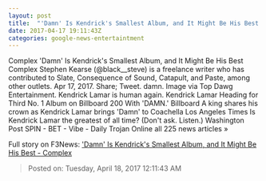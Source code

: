 ```yaml
---
layout: post
title:  "'Damn' Is Kendrick's Smallest Album, and It Might Be His Best - Complex"
date: 2017-04-17 19:11:43Z
categories: google-news-entertaintment
---
```


Complex 'Damn' Is Kendrick's Smallest Album, and It Might Be His Best Complex Stephen Kearse (@black__steve) is a freelance writer who has contributed to Slate, Consequence of Sound, Catapult, and Paste, among other outlets. Apr 17, 2017. Share; Tweet. damn. Image via Top Dawg Entertainment. Kendrick Lamar is human again. Kendrick Lamar Heading for Third No. 1 Album on Billboard 200 With 'DAMN.' Billboard A king shares his crown as Kendrick Lamar brings 'Damn' to Coachella Los Angeles Times Is Kendrick Lamar the greatest of all time? (Don't ask. Listen.) Washington Post SPIN - BET - Vibe - Daily Trojan Online all 225 news articles »


Full story on F3News: ['Damn' Is Kendrick's Smallest Album, and It Might Be His Best - Complex](http://www.f3nws.com/n/KZfzyG)

> Posted on: Tuesday, April 18, 2017 12:11:43 AM
